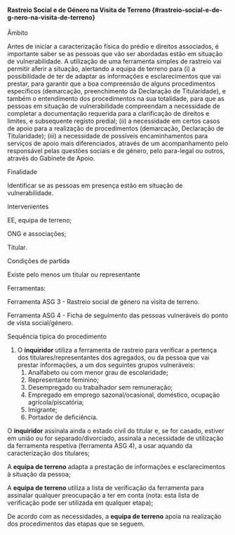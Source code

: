 #### Rastreio Social e de Género na Visita de Terreno {#rastreio-social-e-de-g-nero-na-visita-de-terreno}

Âmbito

Antes de iniciar a caracterização física do prédio e direitos associados, é importante saber se as pessoas que vão ser abordadas estão em situação de vulnerabilidade. A utilização de uma ferramenta simples de rastreio vai permitir aferir a situação, alertando a equipa de terreno para \(i\) a possibilidade de ter de adaptar as informações e esclarecimentos que vai prestar, para garantir que a boa compreensão de alguns procedimentos específicos \(demarcação, preenchimento da Declaração de Titularidade\), e também o entendimento dos procedimentos na sua totalidade, para que as pessoas em situação de vulnerabilidade compreendam a necessidade de completar a documentação requerida para a clarificação de direitos e limites, e subsequente registo predial; \(ii\) a necessidade em certos casos de apoio para a realização de procedimentos \(demarcação, Declaração de Titularidade\); \(iii\) a necessidade de possíveis encaminhamentos para serviços de apoio mais diferenciados, através de um acompanhamento pelo responsável pelas questões sociais e de género, pelo para-legal ou outros, através do Gabinete de Apoio.

Finalidade

Identificar se as pessoas em presença estão em situação de vulnerabilidade.

Intervenientes

EE, equipa de terreno;

ONG e associações;

Titular.

Condições de partida

Existe pelo menos um titular ou representante

Ferramentas:

Ferramenta ASG 3 - Rastreio social de género na visita de terreno.

Ferramenta ASG 4 - Ficha de seguimento das pessoas vulneráveis do ponto de vista social/género.

Sequência típica do procedimento

1. O **inquiridor** utiliza a ferramenta de rastreio para verificar a pertença dos titulares/representantes dos agregados, ou da pessoa que vai prestar informações, a um dos seguintes grupos vulneráveis:
   1. Analfabeto ou com menor grau de escolaridade;
   2. Representante feminino;
   3. Desempregado ou trabalhador sem remuneração;
   4. Empregado em emprego sazonal/ocasional, doméstico, ocupação agrícola/piscatória;
   5. Imigrante;
   6. Portador de deficiência.

O **inquiridor** assinala ainda o estado civil do titular e, se for casado, estiver em união ou for separado/divorciado, assinala a necessidade de utilização da ferramenta respetiva \(ferramenta ASG 4\), a usar aquando da caracterização dos titulares;

A **equipa de terreno** adapta a prestação de informações e esclarecimentos à situação da pessoa;

A **equipa de terreno** utiliza a lista de verificação da ferramenta para assinalar qualquer preocupação a ter em conta \(nota: esta lista de verificação pode ser utilizada em qualquer etapa\);

De acordo com as necessidades, a **equipa de terreno** apoia na realização dos procedimentos das etapas que se seguem.

